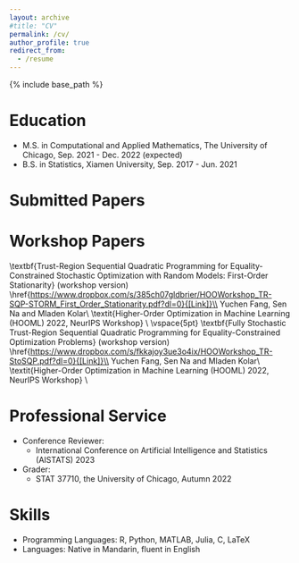 ```yaml
---
layout: archive
#title: "CV"
permalink: /cv/
author_profile: true
redirect_from:
  - /resume
---
```


{% include base_path %}

Education
======
* M.S. in Computational and Applied Mathematics, The University of Chicago, Sep. 2021 - Dec. 2022 (expected)
* B.S. in Statistics, Xiamen University, Sep. 2017 - Jun. 2021


Submitted Papers
======

  
Workshop Papers
======
\textbf{Trust-Region Sequential Quadratic Programming for Equality-Constrained Stochastic Optimization with Random Models: First-Order Stationarity} (workshop version) \href{https://www.dropbox.com/s/385ch07gldbrier/HOOWorkshop_TR-SQP-STORM_First_Order_Stationarity.pdf?dl=0}{[Link]}\\
Yuchen Fang, Sen Na and Mladen Kolar\\
\textit{Higher-Order Optimization in Machine Learning (HOOML) 2022, NeurIPS Workshop} \\
\vspace{5pt}
\textbf{Fully Stochastic Trust-Region Sequential Quadratic Programming for Equality-Constrained Optimization Problems} (workshop version) \href{https://www.dropbox.com/s/fkkajoy3ue3o4ix/HOOWorkshop_TR-StoSQP.pdf?dl=0}{[Link]}\\
Yuchen Fang, Sen Na and Mladen Kolar\\
\textit{Higher-Order Optimization in Machine Learning (HOOML) 2022, NeurIPS Workshop} \\

Professional Service
======
* Conference Reviewer: 
  * International Conference on Artificial Intelligence and Statistics (AISTATS) 2023
* Grader:
  * STAT 37710, the University of Chicago, Autumn 2022

Skills
====
* Programming Languages: R, Python, MATLAB, Julia, C, LaTeX
* Languages: Native in Mandarin, fluent in English
